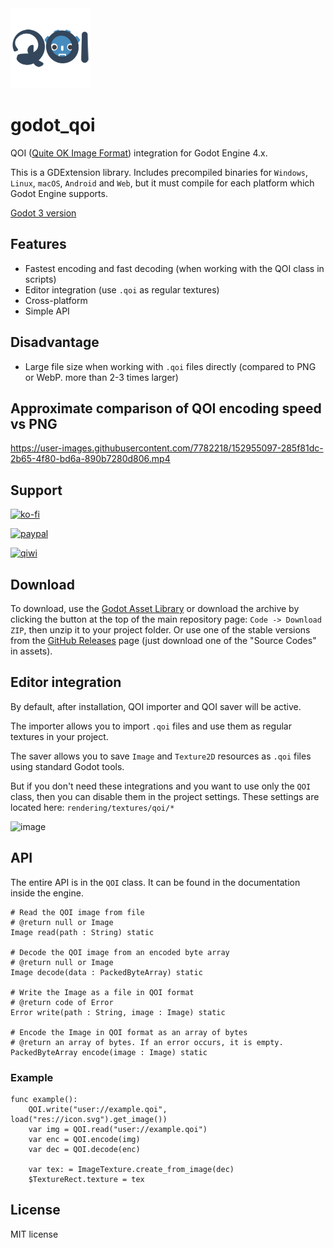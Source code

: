 <img src="https://github.com/DmitriySalnikov/godot_qoi/blob/5bd25a2dc2ea907041b4c9a7f4ae12bc0ae19a94/icon.png" width=128/>

# godot_qoi

QOI ([Quite OK Image Format](https://github.com/phoboslab/qoi)) integration for Godot Engine 4.x.

This is a GDExtension library. Includes precompiled binaries for `Windows`, `Linux`, `macOS`, `Android` and `Web`, but it must compile for each platform which Godot Engine supports.

[Godot 3 version](https://github.com/DmitriySalnikov/godot_qoi/tree/godot_3)

## Features

* Fastest encoding and fast decoding (when working with the QOI class in scripts)
* Editor integration (use `.qoi` as regular textures)
* Cross-platform
* Simple API

## Disadvantage

* Large file size when working with `.qoi` files directly (compared to PNG or WebP. more than 2-3 times larger)

## Approximate comparison of QOI encoding speed vs PNG

https://user-images.githubusercontent.com/7782218/152955097-285f81dc-2b65-4f80-bd6a-890b7280d806.mp4

## Support

[![ko-fi](https://ko-fi.com/img/githubbutton_sm.svg)](https://ko-fi.com/I2I53VZ2D)

[![paypal](https://www.paypalobjects.com/en_US/i/btn/btn_donateCC_LG.gif)](https://paypal.me/dmitriysalnikov)

[<img src="https://upload.wikimedia.org/wikipedia/commons/8/8f/QIWI_logo.svg" alt="qiwi" width=90px/>](https://qiwi.com/n/DMITRIYSALNIKOV)

## Download

To download, use the [Godot Asset Library](https://godotengine.org/asset-library/asset/1619) or download the archive by clicking the button at the top of the main repository page: `Code -> Download ZIP`, then unzip it to your project folder. Or use one of the stable versions from the [GitHub Releases](https://github.com/DmitriySalnikov/godot_qoi/releases) page (just download one of the "Source Codes" in assets).

## Editor integration

By default, after installation, QOI importer and QOI saver will be active.

The importer allows you to import `.qoi` files and use them as regular textures in your project.

The saver allows you to save `Image` and `Texture2D` resources as `.qoi` files using standard Godot tools.

But if you don't need these integrations and you want to use only the `QOI` class, then you can disable them in the project settings. These settings are located here: `rendering/textures/qoi/*`

![image](https://user-images.githubusercontent.com/7782218/204029440-edc7e6a1-0dcf-46ab-bdca-8c85490de499.png)

## API

The entire API is in the `QOI` class. It can be found in the documentation inside the engine.

```gdscript
# Read the QOI image from file
# @return null or Image
Image read(path : String) static

# Decode the QOI image from an encoded byte array
# @return null or Image
Image decode(data : PackedByteArray) static

# Write the Image as a file in QOI format
# @return code of Error
Error write(path : String, image : Image) static

# Encode the Image in QOI format as an array of bytes
# @return an array of bytes. If an error occurs, it is empty.
PackedByteArray encode(image : Image) static
```

### Example

```gdscript
func example():
	QOI.write("user://example.qoi", load("res://icon.svg").get_image())
	var img = QOI.read("user://example.qoi")
	var enc = QOI.encode(img)
	var dec = QOI.decode(enc)
	
	var tex: = ImageTexture.create_from_image(dec)
	$TextureRect.texture = tex
```

## License

MIT license
